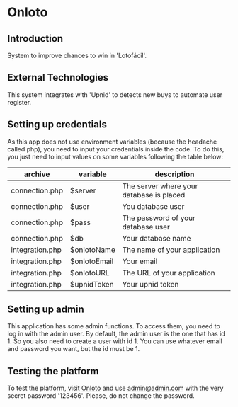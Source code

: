 # Onloto

## Introduction

System to improve chances to win in 'Lotofácil'.

## External Technologies

This system integrates with 'Upnid' to detects new buys to automate user register.

## Setting up credentials

As this app does not use environment variables (because the headache called php), you need to input your credentials inside the code. To do this, you just need to input values on some variables following the table below:

| archive         | variable     | description                              |
| --------------- | ------------ | ---------------------------------------- |
| connection.php  | $server      | The server where your database is placed |
| connection.php  | $user        | You database user                        |
| connection.php  | $pass        | The password of your database user       |
| connection.php  | $db          | Your database name                       |
| integration.php | $onlotoName  | The name of your application             |
| integration.php | $onlotoEmail | Your email                               |
| integration.php | $onlotoURL   | The URL of your application              |
| integration.php | $upnidToken  | Your upnid token                         |

## Setting up admin

This application has some admin functions. To access them, you need to log in with the admin user. By default, the admin user is the one that has id 1. So you also need to create a user with id 1. You can use whatever email and password you want, but the id must be 1.

## Testing the platform

To test the platform, visit [Onloto](http://romeno.onloto.com.br) and use admin@admin.com with the very secret password '123456'. Please, do not change the password.

